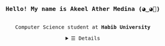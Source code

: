 <h3 align="center"><samp>Hello! My name is <b>Akeel Ather Medina (◕‿◕🌺) </a></b></samp></h3>
<p align="center"><br>
  <samp>
    Computer Science student at <b>Habib University</b> 
  </samp>
</p>

<details align="center">
   <summary> <samp>&#9776; Details</samp></summary>
   <p align="center">
     <br>
      <a href="https://github.com/AkeelMedina22?tab=repositories&q=&type=&language=python&sort=" target="_blank"><img alt="Python" src="https://img.shields.io/badge/-Python-3572A5"></a>
      <a href="https://github.com/AkeelMedina22?tab=repositories&q=&type=&language=c%2B%2B&sort=" target="_blank"><img alt="C++" src="https://img.shields.io/badge/-C++-3572A5?style=flat-square&logo=SystemVerilog&logoColor=white"></a>
     <a href="https://github.com/AkeelMedina22?tab=repositories&q=&type=&language=systemverilog&sort=" target="_blank"><img alt="SystemVerilog" src="https://img.shields.io/badge/-SystemVerilog-3572A5?style=flat-square&logo=SystemVerilog&logoColor=white"></a>

